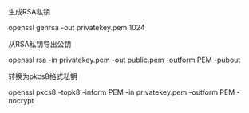 
生成RSA私钥

openssl genrsa -out privatekey.pem 1024

从RSA私钥导出公钥

openssl rsa -in privatekey.pem -out public.pem -outform PEM -pubout

转换为pkcs8格式私钥

openssl pkcs8 -topk8 -inform PEM -in privatekey.pem -outform PEM -nocrypt

